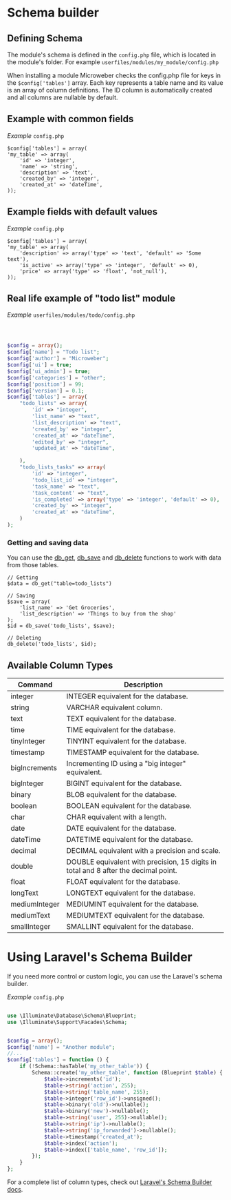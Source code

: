# Schema builder 


## Defining Schema

The module's schema is defined in the `config.php` file, which is located in the module's folder. For example `userfiles/modules/my_module/config.php`


When installing a module Microweber checks the config.php file for keys in the `$config['tables']` array. Each key represents a table name and its value is an array of column definitions. The ID column is automatically created and all columns are nullable by default.


## Example with common fields

*Example* `config.php`
```
$config['tables'] = array(
'my_table' => array(
    'id' => 'integer',
	'name' => 'string',
	'description' => 'text',
	'created_by' => 'integer',
    'created_at' => 'dateTime',
));
```



## Example fields with default values

*Example* `config.php`
```
$config['tables'] = array(
'my_table' => array(
	'description' => array('type' => 'text', 'default' => 'Some text'),
    'is_active' => array('type' => 'integer', 'default' => 0),
    'price' => array('type' => 'float', 'not_null'),
));
```



## Real life example of "todo list" module

*Example* `userfiles/modules/todo/config.php`
```php



$config = array();
$config['name'] = "Todo list";
$config['author'] = "Microweber";
$config['ui'] = true;
$config['ui_admin'] = true;
$config['categories'] = "other";
$config['position'] = 99;
$config['version'] = 0.1;
$config['tables'] = array(
    "todo_lists" => array(
        'id' => "integer",
        'list_name' => "text",
        'list_description' => "text",
        'created_by' => "integer",
        'created_at' => "dateTime",
        'edited_by' => "integer",
        'updated_at' => "dateTime",

    ),
    "todo_lists_tasks" => array(
        'id' => "integer",
        'todo_list_id' => "integer",
        'task_name' => "text",
        'task_content' => "text",
        'is_completed' => array('type' => 'integer', 'default' => 0),
        'created_by' => "integer",
        'created_at' => "dateTime",
    )
);

```


### Getting and saving data

You can use the [db_get](../functions/db_get.md "db_get"), [db_save](../functions/db_save.md "db_save") and [db_delete](../functions/db_delete.md "db_delete") functions to work with data from those tables.

```
// Getting
$data = db_get("table=todo_lists")

// Saving
$save = array(
	'list_name' => 'Get Groceries',
	'list_description' => 'Things to buy from the shop'
);
$id = db_save('todo_lists', $save);

// Deleting
db_delete('todo_lists', $id);

```


## Available Column Types


Command  | Description
------------- | -------------
integer  |   INTEGER equivalent for the database.
string  |   VARCHAR equivalent column.
text  |    TEXT equivalent for the database.
time  |     TIME equivalent for the database.
tinyInteger  |  TINYINT equivalent for the database.
timestamp  |   TIMESTAMP equivalent for the database.
bigIncrements  |  Incrementing ID using a "big integer" equivalent.
bigInteger  |   BIGINT equivalent for the database.
binary  |  BLOB equivalent for the database.
boolean  |  BOOLEAN equivalent for the database.
char  |     CHAR equivalent with a length.
date  |   DATE equivalent for the database.
dateTime  |   DATETIME equivalent for the database.
decimal  |     DECIMAL equivalent with a precision and scale.
double  | DOUBLE equivalent with precision, 15 digits in total and 8 after the decimal point.
float  |    FLOAT equivalent for the database.
longText  |    LONGTEXT equivalent for the database.
mediumInteger  |  MEDIUMINT equivalent for the database.
mediumText  | MEDIUMTEXT equivalent for the database.
smallInteger  |     SMALLINT equivalent for the database.


# Using Laravel's Schema Builder

If you need more control or custom logic, you can use the Laravel's schema builder. 

*Example* `config.php`
```php

use \Illuminate\Database\Schema\Blueprint;
use \Illuminate\Support\Facades\Schema;


$config = array();
$config['name'] = "Another module";
//...
$config['tables'] = function () {
    if (!Schema::hasTable('my_other_table')) {
        Schema::create('my_other_table', function (Blueprint $table) {
            $table->increments('id');
            $table->string('action', 255);
            $table->string('table_name', 255);
            $table->integer('row_id')->unsigned();
            $table->binary('old')->nullable();
            $table->binary('new')->nullable();
            $table->string('user', 255)->nullable();
            $table->string('ip')->nullable();
            $table->string('ip_forwarded')->nullable();
            $table->timestamp('created_at');
            $table->index('action');
            $table->index(['table_name', 'row_id']);
        });
    }
};

```



For a complete list of column types, check out [Laravel's Schema Builder docs](http://laravel.com/docs/master/migrations).






